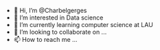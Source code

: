 - 👋 Hi, I’m @Charbelgerges
- 👀 I’m interested in Data science
- 🌱 I’m currently learning computer science at LAU
- 💞️ I’m looking to collaborate on ...
- 📫 How to reach me ...

<!---
Charbelgerges/Charbelgerges is a ✨ special ✨ repository because its `README.md` (this file) appears on your GitHub profile.
You can click the Preview link to take a look at your changes.
--->
